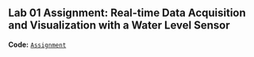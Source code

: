 ## Lab 01 Assignment: Real-time Data Acquisition and Visualization with a Water Level Sensor
**Code:** [`Assignment`](Lab1)
